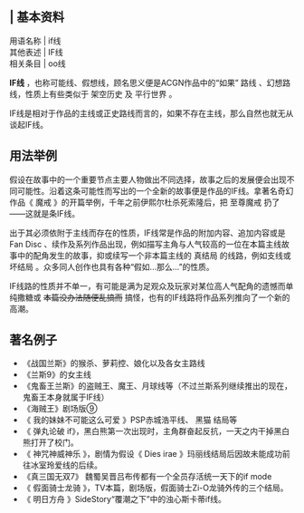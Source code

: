 |  **基本资料**  
---  
用语名称  |  if线   
其他表述  |  IF线   
相关条目  |  oo线   
  
**IF线** ，也称可能线、假想线，顾名思义便是ACGN作品中的“如果”  路线  、幻想路线，性质上有些类似于  架空历史  及  平行世界  。

IF线是相对于作品的主线或正史路线而言的，如果不存在主线，那么自然也就无从谈起IF线。

##  用法举例

假设在故事中的一个重要节点主要人物做出不同选择，故事之后的发展便会出现不同可能性。沿着这条可能性而写出的一个全新的故事便是作品的IF线。拿著名奇幻作品《
魔戒  》的开篇举例，千年之前伊熙尔杜杀死索隆后，把  至尊魔戒  扔了——这就是条IF线。

出于其必须依附于主线而存在的性质，IF线常是作品的附加内容、追加内容或是  Fan Disc
、续作及系列作品出现，例如描写主角与人气较高的一位在本篇主线故事中的配角发生的故事，抑或续写一个非本篇主线的  真结局  的线路，例如支线或  坏结局
。众多同人创作也具有各种“假如...那么...”的性质。

IF线路的性质并不单一，有可能是满为足观众及玩家对某位高人气配角的遗憾而单纯撒糖或 ~~本篇没办法随便乱搞而~~
搞怪，也有的IF线路将作品系列推向了一个新的高潮。

##  著名例子

  * 《战国兰斯》的猴杀、萝莉控、娘化以及各女主路线 
  * 《兰斯9》的女主线 
  * 《鬼畜王兰斯》的盗贼王、魔王、月球线等（不过兰斯系列继续推出的现在，鬼畜王本身就属于IF线） 
  * 《海贼王》剧场版⑨ 
  * 《  我的妹妹不可能这么可爱  》PSP赤城浩平线、  黑猫  结局等 
  * 《  弹丸论破  if》，黑白熊第一次出现时，主角群奋起反抗，一天之内干掉黑白熊打开了校门。 
  * 《  神咒神威神乐  》，剧情为假设《  Dies irae  》玛丽线结局后因故未能成功前往冰室玲爱线的后续。 
  * 《真三国无双7》 魏蜀吴晋吕布传都有一个全员存活统一天下的if mode 
  * 《  假面骑士龙骑  》，TV本篇，剧场版，假面骑士Zi-O龙骑外传的三个结局。 
  * 《  明日方舟  》SideStory“覆潮之下”中的浊心斯卡蒂if线。 

